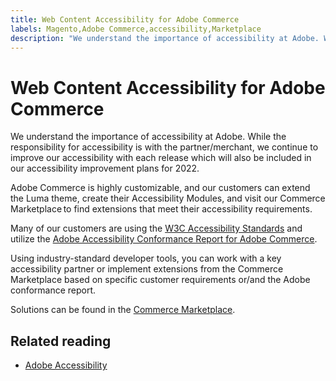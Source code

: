 ```yaml
---
title: Web Content Accessibility for Adobe Commerce
labels: Magento,Adobe Commerce,accessibility,Marketplace
description: "We understand the importance of accessibility at Adobe. While the responsibility for accessibility is with the partner/merchant, we continue to improve our accessibility with each release which will also be included in our accessibility improvement plans for 2022.  "
---
```


# Web Content Accessibility for Adobe Commerce

We understand the importance of accessibility at Adobe. While the responsibility for accessibility is with the partner/merchant, we continue to improve our accessibility with each release which will also be included in our accessibility improvement plans for 2022.

Adobe Commerce is highly customizable, and our customers can extend the Luma theme, create their Accessibility Modules, and visit our Commerce Marketplace to find extensions that meet their accessibility requirements.

Many of our customers are using the [W3C Accessibility Standards](https://www.w3.org/WAI/standards-guidelines/) and utilize the [Adobe Accessibility Conformance Report for Adobe Commerce](https://www.adobe.com/accessibility/compliance/adobe-commerce-2021-acr.html).

Using industry-standard developer tools, you can work with a key accessibility partner or implement extensions from the Commerce Marketplace based on specific customer requirements or/and the Adobe conformance report.

Solutions can be found in the [Commerce Marketplace](https://marketplace.magento.com/).

## Related reading

* [Adobe Accessibility](https://www.adobe.com/accessibility.html) 
